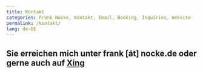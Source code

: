 ```yaml
---
title: Kontakt
categories: Frank Nocke, Kontakt, Email, Booking, Inquiries, Website
permalink: /kontakt/
lang: de-DE
---
```


<h2>Sie erreichen mich unter frank [át] nocke.de oder gerne auch auf <a href='https://www.xing.com/profile/Frank_Nocke' target='_blank'>Xing <span class='icon-xing2'></span></a>



